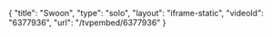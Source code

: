 {
    "title": "Swoon",
    "type": "solo",
    "layout": "iframe-static",
    "videoId": "6377936",
    "url": "\/tvpembed\/6377936"
}